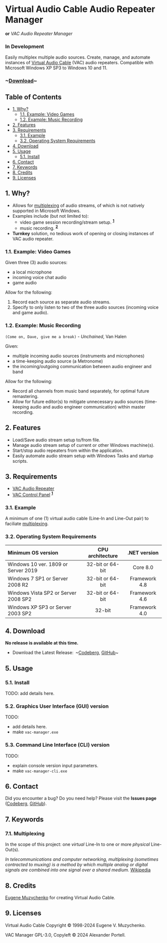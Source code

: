 # Virtual Audio Cable Audio Repeater Manager
**or** *VAC Audio Repeater Manager*
### In Development
Easily multiplex multiple audio sources. Create, manage, and automate
instances of [Virtual Audio Cable](#Licensing) (VAC) audio repeaters. Compatible
with Microsoft Windows XP SP3 to Windows 10 and 11.

### ~[Download](#4-download)~

## Table of Contents
- [1. Why?](#1-why)
  - [1.1. Example: Video Games](#11-example-video-games)
  - [1.2. Example: Music Recording](#12-example-music-recording-session)
- [2. Features](#2-features)
- [3. Requirements](#3-requirements)
    - [3.1. Example](#31-example)
    - [3.2. Operating System Requirements](#32-operating-system-requirements)
- [4. Download](#4-download)
- [5. Usage](#5-usage)
    - [5.1. Install](#51-install)
- [6. Contact](#6-contact)
- [7. Keywords](#7-keywords)
- [8. Credits](#8-credits)
- [9. Licenses](#9-licenses)

## 1. Why?
- Allows for [multiplexing](#71-multiplexing) of audio streams, of which is
not natively supported in Microsoft Windows.
- Examples include (but not limited to):
  * video game session recording/stream setup.
<sup>[**1**](#11-example-video-games)</sup>
  * music recording. <sup>[**2**](#12-example-music-recording-session)</sup>
- **Turnkey** solution, no tedious work of opening or closing instances of VAC
audio repeater.

### 1.1. Example: Video Games
Given three (3) audio sources:
- a local microphone
- incoming voice chat audio
- game audio

Allow for the following:
1. Record each source as separate audio streams.
2. Specify to only listen to two of the three audio sources
(incoming voice and game audio).

### 1.2. Example: Music Recording
`(Come on, Dave, give me a break)` - *Unchained*, Van Halen

Given:
- multiple incoming audio sources (instruments and microphones)
- a time-keeping audio source (a Metronome)
- the incoming/outgoing communication between audio engineer and band

Allow for the following:
- Record all channels from music band separately, for optimal future
remastering.
- Allow for future editor(s) to mitigate unnecessary audio sources
(time-keeping audio and audio engineer communication) within master recording.

## 2. Features
- Load/Save audio stream setup to/from file.
- Manage audio stream setup of current or other Windows machine(s).
- Start/stop audio repeaters from within the application.
- Easily automate audio stream setup with Windows Tasks and startup scripts.

## 3. Requirements
- [VAC Audio Repeater](https://vac.muzychenko.net/en/repeater.htm)
- [VAC Control Panel](https://vac.muzychenko.net/en/download.htm)
<sup>[**1**](#31-example)</sup>

### 3.1. Example
A minimum of one (1) virtual audio cable (Line-In and Line-Out pair) to
faciliate [multiplexing](#71-multiplexing).

### 3.2. Operating System Requirements
| Minimum OS version                         | CPU architecture | .NET version  |
| :---                                       | :---:            | :---:         |
| Windows 10 ver. 1809 or Server 2019        | 32-bit or 64-bit | Core 8.0  	|
| Windows 7 SP1 or Server 2008 R2            | 32-bit or 64-bit | Framework 4.8 |
| Windows Vista SP2 or Server 2008 SP2       | 32-bit or 64-bit | Framework 4.6 |
| Windows XP SP3 or Server 2003 SP2          | 32-bit           | Framework 4.0 |

## 4. Download
**No release is available at this time.**

- Download the Latest Release:&ensp;~[Codeberg][codeberg-releases],
[GitHub][github-releases]~

[codeberg-releases]: https://codeberg.org/portellam/VAC-Manager/releases/latest
[github-releases]:   https://github.com/portellam/VAC-Manager/releases/latest

## 5. Usage
### 5.1. Install
TODO: add details here.

### 5.2. Graphics User Interface (GUI) version
TODO:
- add details here.
- make `vac-manager.exe`

### 5.3. Command Line Interface (CLI) version
TODO:
- explain console version input parameters.
- make `vac-manager-cli.exe`

## 6. Contact
Did you encounter a bug? Do you need help? Please visit the
**Issues page** ([Codeberg][codeberg-issues], [GitHub][github-issues]).

[codeberg-issues]: https://github.com/portellam/vac-manager/issues
[github-issues]:   https://github.com/portellam/vac-manager/issues

## 7. Keywords
### 7.1. Multiplexing
In the scope of this project: one *virtual* Line-In to one or more *physical*
Line-Out(s).

*In telecommunications and computer networking, multiplexing*
*(sometimes contracted to muxing) is a method by which multiple analog or*
*digital signals are combined into one signal over a shared medium.*
[Wikipedia](k1)

[k1]: https://en.wikipedia.org/wiki/Multiplexing

## 8. Credits
[Eugene Muzychenko][credits1] for creating Virtual Audio Cable.

[credits1]: https://eugene.muzychenko.net/EMuzychenko_Resume_Eng.htm

## 9. Licenses
Virtual Audio Cable Copyright © 1998-2024 Eugene V. Muzychenko.

VAC Manager GPL-3.0, Copyleft © 2024 Alexander Portell.